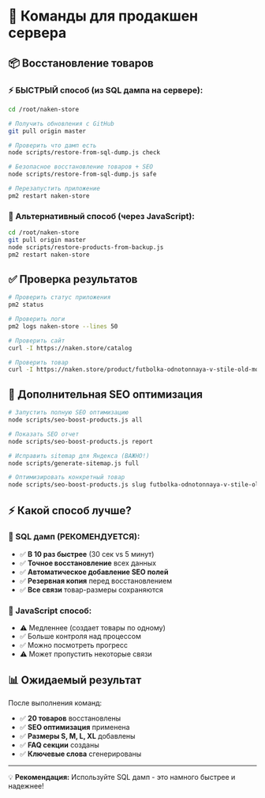 # 🚀 Команды для продакшен сервера

## 📦 Восстановление товаров

### ⚡ БЫСТРЫЙ способ (из SQL дампа на сервере):
```bash
cd /root/naken-store

# Получить обновления с GitHub
git pull origin master

# Проверить что дамп есть
node scripts/restore-from-sql-dump.js check

# Безопасное восстановление товаров + SEO
node scripts/restore-from-sql-dump.js safe

# Перезапустить приложение
pm2 restart naken-store
```

### 🐌 Альтернативный способ (через JavaScript):
```bash
cd /root/naken-store
git pull origin master
node scripts/restore-products-from-backup.js
pm2 restart naken-store
```

## ✅ Проверка результатов

```bash
# Проверить статус приложения
pm2 status

# Проверить логи
pm2 logs naken-store --lines 50

# Проверить сайт
curl -I https://naken.store/catalog

# Проверить товар
curl -I https://naken.store/product/futbolka-odnotonnaya-v-stile-old-money-320309230
```

## 🎯 Дополнительная SEO оптимизация

```bash
# Запустить полную SEO оптимизацию
node scripts/seo-boost-products.js all

# Показать SEO отчет
node scripts/seo-boost-products.js report

# Исправить sitemap для Яндекса (ВАЖНО!)
node scripts/generate-sitemap.js full

# Оптимизировать конкретный товар
node scripts/seo-boost-products.js slug futbolka-odnotonnaya-v-stile-old-money-320309230
```

## ⚡ Какой способ лучше?

### 🚀 SQL дамп (РЕКОМЕНДУЕТСЯ):
- ✅ **В 10 раз быстрее** (30 сек vs 5 минут)
- ✅ **Точное восстановление** всех данных
- ✅ **Автоматическое добавление SEO полей**
- ✅ **Резервная копия** перед восстановлением
- ✅ **Все связи** товар-размеры сохраняются

### 🐌 JavaScript способ:
- ⚠️ Медленнее (создает товары по одному)
- ✅ Больше контроля над процессом
- ✅ Можно посмотреть прогресс
- ⚠️ Может пропустить некоторые связи

## 📊 Ожидаемый результат

После выполнения команд:
- ✅ **20 товаров** восстановлены
- ✅ **SEO оптимизация** применена
- ✅ **Размеры S, M, L, XL** добавлены
- ✅ **FAQ секции** созданы
- ✅ **Ключевые слова** сгенерированы

---

💡 **Рекомендация:** Используйте SQL дамп - это намного быстрее и надежнее! 